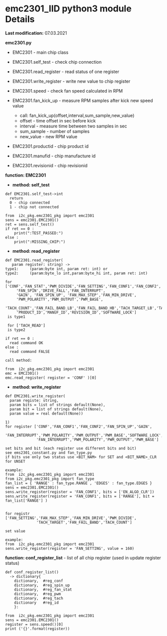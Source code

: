 # emc2301_IID python3 module Details

**Last modification:** 07.03.2021

**emc2301.py**

* EMC2301 - main chip class
* EMC2301.self_test - check chip connection

* EMC2301.read_register - read status of one register
* EMC2301.write_register - write new value to chip register
* EMC2301.speed - check fan speed calculated in RPM
* EMC2301.fan_kick_up - measure RPM samples after kick new speed value
  * call: fan_kick_up(offset,interval,sum_sample,new_value)
  * offset - time offset in sec before kick
  * interval - measure time between two samples in sec
  * sum_sample - number of samples
  * new_value - new RPM value
* EMC2301.productid - chip product id
* EMC2301.manufid - chip manufacture id
* EMC2301.revisionid - chip revisionid

**function: EMC2301**


* **method: self_test**
```python3
def EMC2301.self_test->int
  return
  0 - chip connected
  1 - chip not connected

from  i2c_pkg.emc2301_pkg import emc2301
sens = emc2301.EMC2301() 
ret = sens.self_test()
if ret == 0 :
    print(":TEST_PASSED:")
else :
    print(":MISSING_CHIP:")
``` 

* **method: read_register**
```python3
def EMC2301.read_register(
   param register: string) ->
type1:     (param:byte int, param ret: int) or
type2:     (param:byte_lo int,param:byte_hi int, param ret: int)

for ['CONF','FAN_STAT','PWM_DIVIDE','FAN_SETTING','FAN_CONF1','FAN_CONF2',
     'FAN_SPIN','DRIVE_FALL','FAN_INTERRUPT',
     'GAIN', 'FAN_SPIN_UP', 'FAN_MAX_STEP','FAN_MIN_DRIVE',
     'PWM_POLARITY','PWM_OUTPUT','PWM_BASE',
     'TACH_COUNT','FAN_FAIL_BAND_LB','FAN_FAIL_BAND_HB','TACH_TARGET_LB','TACH_TARGET_HB','TACH_READ_LB','TACH_READ_HB',
     'PRODUCT_ID','MANUF_ID','REVISION_ID','SOFTWARE_LOCK']
 is type1
 
 for ['TACH_READ']
 is type2

if ret == 0 :
  read command OK
else :
  read command FALSE

call method:

from  i2c_pkg.emc2301_pkg import emc2301
emc = EMC2301()
emc.read_register( register = 'CONF' )[0]

```

* **method: write_register**
```python3
def EMC2301.write_register(
  param registe: string, 
  param bits = list of strings default(None), 
  param bit = list of strings default(None), 
  param value = real default(None)) 

1)
for register ['CONF','FAN_CONF1','FAN_CONF2','FAN_SPIN_UP','GAIN',
              'FAN_INTERRUPT','PWM_POLARITY','PWM_OUTPUT','PWM_BASE','SOFTWARE_LOCK','SOFTWARE_LOCK','FAN_CONF1','FAN_CONF2','GAIN','FAN_SPIN_UP',
              'FAN_INTERRUPT','PWM_POLARITY','PWM_OUTPUT','PWM_BASE']
              
set bits and bit (each register use different bits and bit)
see ems2301_constant.py and fan_type.py
if bits use only two status use <BIT_NAM> for SET and <BIT_NAME>_CLR for UNSET 

example:
from  i2c_pkg.emc2301_pkg import emc2301
from i2c_pkg.emc2301_pkg import fan_type
fan_list = { 'RANGE' : fan_type.RANGE , 'EDGES' : fan_type.EDGES }
sens = emc2301.EMC2301()
sens.write_register(register = 'FAN_CONF1', bits = ['EN_ALGO_CLR'])
sens.write_register(register = 'FAN_CONF1', bits = ['RANGE'], bit = fan_list['RANGE'] )


for registr ['FAN_SETTING','FAN_MAX_STEP','FAN_MIN_DRIVE','PWM_DIVIDE',
              'TACH_TARGET','FAN_FAIL_BAND','TACH_COUNT']

set value

example:
from  i2c_pkg.emc2301_pkg import emc2301
sens.write_register(register = 'FAN_SETTING', value = 160)

```

**function: conf_register_list** - list of all chip register (used in update register status)
```python3
def conf_register_list() 
  -> dictionary{
    dictionary,  #reg_conf
    dictionary,  #reg_spin_up
    dictionary,  #reg_fan_stat
    dictionary,  #reg_pwm
    dictionary,  #reg_tach
    dictionary   #reg_id
    }:
 ```
 
 ```python3
 from  i2c_pkg.emc2301_pkg import emc2301
 sens = emc2301.EMC2301()
 register = sens.speed()[0]
 print ('{}'.format(register))
```



